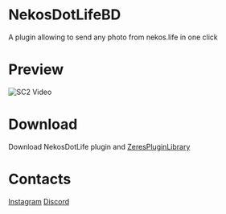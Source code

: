 # NekosDotLifeBD
A plugin allowing to send any photo from nekos.life in one click

# Preview
![SC2 Video](previews/preview1.gif)

# Download
Download NekosDotLife plugin and <a href="https://betterdiscord.net/ghdl?url=https://raw.githubusercontent.com/rauenzi/BDPluginLibrary/master/release/0PluginLibrary.plugin.js">ZeresPluginLibrary</a>

# Contacts
<a href="https://www.instagram.com/crios_chan/">Instagram</a>
<a href="https://discord.me/crioschan">Discord</a>
